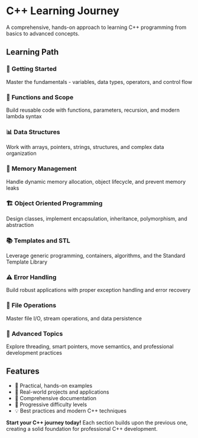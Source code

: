 # C++ Learning Journey 
 
A comprehensive, hands-on approach to learning C++ programming from basics to advanced concepts. 
 
## Learning Path 
 
### 🚀 **Getting Started** 
Master the fundamentals - variables, data types, operators, and control flow 
 
### 🔧 **Functions and Scope** 
Build reusable code with functions, parameters, recursion, and modern lambda syntax 
 
### 📊 **Data Structures** 
Work with arrays, pointers, strings, structures, and complex data organization 
 
### 🧠 **Memory Management** 
Handle dynamic memory allocation, object lifecycle, and prevent memory leaks 
 
### 🏗️ **Object Oriented Programming** 
Design classes, implement encapsulation, inheritance, polymorphism, and abstraction 
 
### 📚 **Templates and STL** 
Leverage generic programming, containers, algorithms, and the Standard Template Library 
 
### ⚠️ **Error Handling** 
Build robust applications with proper exception handling and error recovery 
 
### 📁 **File Operations** 
Master file I/O, stream operations, and data persistence 
 
### 🚀 **Advanced Topics** 
Explore threading, smart pointers, move semantics, and professional development practices 
 
## Features 
- 📝 Practical, hands-on examples 
- 🔨 Real-world projects and applications 
- 📖 Comprehensive documentation 
- 🎯 Progressive difficulty levels 
- 💡 Best practices and modern C++ techniques 
 
**Start your C++ journey today!** Each section builds upon the previous one, creating a solid foundation for professional C++ development. 
